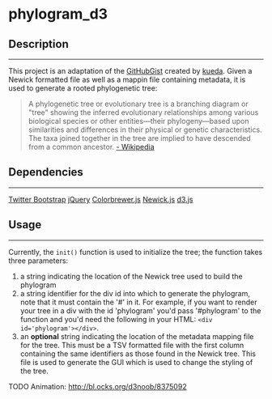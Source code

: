 # phylogram_d3## Description---This project is an adaptation of the [GitHubGist](https://gist.github.com/) created by [kueda](https://gist.github.com/kueda/1036776).  Given a Newick formatted file as well as a mappin file containing metadata, it is used to generate a rooted phylogenetic tree:> A phylogenetic tree or evolutionary tree is a branching diagram or "tree" showing the inferred evolutionary relationships among various biological species or other entities—their phylogeny—based upon similarities and differences in their physical or genetic characteristics. The taxa joined together in the tree are implied to have descended from a common ancestor.[- Wikipedia](https://en.wikipedia.org/wiki/Phylogenetic_tree#Unrooted_tree)## Dependencies---[Twitter Bootstrap](https://getbootstrap.com/)[jQuery](https://jquery.com/)[Colorbrewer.js](https://bl.ocks.org/mbostock/5577023)[Newick.js](https://github.com/jasondavies/newick.js)[d3.js](https://d3js.org/)## Usage---Currently, the `init()` function is used to initialize the tree; the function takes three parameters:1. a string indicating the location of the Newick tree used to build the phylogram2. a string identifier for the div id into which to generate the phylogram, note that it must contain the '#' in it.  For example, if you want to render your tree in a div with the id 'phylogram' you'd pass '#phylogram' to the function and you'd need the following in your HTML: `<div id='phylogram'></div>`.3. an **optional** string indicating the location of the metadata mapping file for the tree.  This must be a TSV formatted file with the first column containing the same identifiers as those found in the Newick tree.  This file is used to generate the GUI which is used to change the styling of the tree.TODOAnimation: http://bl.ocks.org/d3noob/8375092